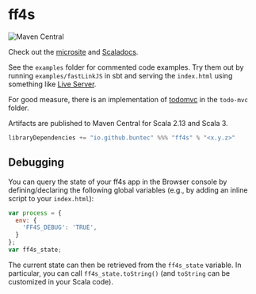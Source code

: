 # ff4s

![Maven Central](https://img.shields.io/maven-central/v/io.github.buntec/ff4s_sjs1_2.13)

Check out the [microsite](https://buntec.github.io/ff4s/) and [Scaladocs](https://www.javadoc.io/doc/io.github.buntec/ff4s_sjs1_3/latest/index.html).

See the `examples` folder for commented code examples.
Try them out by running `examples/fastLinkJS` in sbt and serving
the `index.html` using something like [Live Server](https://www.npmjs.com/package/live-server).

For good measure, there is an implementation of [todomvc](https://github.com/tastejs/todomvc)
in the `todo-mvc` folder.

Artifacts are published to Maven Central for Scala 2.13 and Scala 3.

```scala
libraryDependencies += "io.github.buntec" %%% "ff4s" % "<x.y.z>"
```

## Debugging

You can query the state of your ff4s app in the Browser console by defining/declaring the
following global variables (e.g., by adding an inline script to your `index.html`):

```javascript
var process = {
  env: {
    'FF4S_DEBUG': 'TRUE',
  }
};
var ff4s_state;
```

The current state can then be retrieved from the `ff4s_state` variable. In particular,
you can call `ff4s_state.toString()` (and `toString` can be customized in your Scala code).

